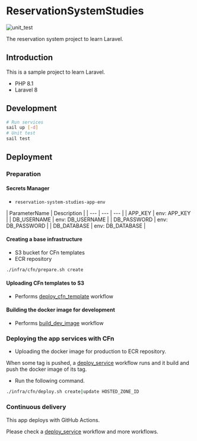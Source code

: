 # ReservationSystemStudies

![unit_test](https://github.com/hibara428/ReservationSystemStudies/actions/workflows/unit_test.yml/badge.svg)

The reservation system project to learn Laravel.

## Introduction

This is a sample project to learn Laravel.

- PHP 8.1
- Laravel 8

## Development

```sh
# Run services
sail up [-d]
# Unit test
sail test
```

## Deployment

### Preparation

#### Secrets Manager

- `reservation-system-studies-app-env`

| ParameterName | Description |
| --- | --- | --- |
| APP_KEY | env: APP_KEY |
| DB_USERNAME | env: DB_USERNAME |
| DB_PASSWORD | env: DB_PASSWORD |
| DB_DATABASE | env: DB_DATABASE |

#### Creating a base infrastructure

- S3 bucket for CFn templates
- ECR repository

```sh
./infra/cfn/prepare.sh create
```

#### Uploading CFn templates to S3

- Performs [deploy_cfn_template](https://github.com/hibara428/ReservationSystemStudies/actions/workflows/deploy_cfn_templates.yml) workflow

#### Building the docker image for development

- Performs [build_dev_image](https://github.com/hibara428/ReservationSystemStudies/actions/workflows/build_dev_image.yml) workflow

### Deploying the app services with CFn

- Uploading the docker image for production to ECR repository.

When some tag is pushed, a [deploy_service](https://github.com/hibara428/ReservationSystemStudies/actions/workflows/deploy_service.yml) workflow runs and it build and push the docker image of its tag.

- Run the following command.

```sh
./infra/cfn/deploy.sh create|update HOSTED_ZONE_ID
```

### Continuous delivery

This app deploys with GitHub Actions.

Please check a [deploy_service](https://github.com/hibara428/ReservationSystemStudies/actions/workflows/deploy_service.yml) workflow and more workflows.
